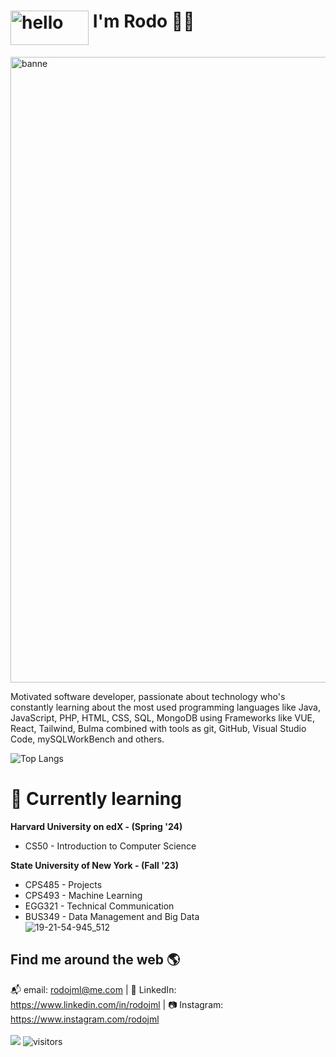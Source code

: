 # <img src='https://github.com/RodoJML/RodoJML/assets/63088555/b6d2f1aa-de81-4cca-817e-966bf49703a9' alt='hello' height='55' width='125' style="vertical-align: top"> I'm Rodo 👋🏽
<img width="1001" alt="banne" src="https://github.com/RodoJML/RodoJML/assets/63088555/f7b1be76-5942-469a-b6a9-f7d3460f8518">

Motivated software developer, passionate about technology who's constantly learning about the most used programming languages like Java, JavaScript, PHP, HTML, CSS, SQL, MongoDB using Frameworks like VUE, React, Tailwind, Bulma combined with tools as git, GitHub, Visual Studio Code, mySQLWorkBench and others.


![Top Langs](https://github-readme-stats.vercel.app/api/top-langs/?username=RodoJML&layout=compact&theme=dark)

# 📲 Currently learning
**Harvard University on edX - (Spring '24)**
* CS50 - Introduction to Computer Science
  
**State University of New York - (Fall '23)**
* CPS485 - Projects
* CPS493 - Machine Learning
* EGG321 - Technical Communication
* BUS349 - Data Management and Big Data  
![19-21-54-945_512](https://github.com/RodoJML/RodoJML/assets/63088555/5e15d623-618f-4204-b82a-b24e0adb3521)
## Find me around the web 🌎
📬 email: rodojml@me.com | 💼 LinkedIn: https://www.linkedin.com/in/rodojml | 📷 Instagram: https://www.instagram.com/rodojml 
<br/><br/>
<img src="{https://img.shields.io/badge/apple%20silicon-333333?style=for-the-badge&logo=apple&logoColor=white}" />
![visitors](https://visitor-badge.laobi.icu/badge?page_id=rodojml.rodojml)



